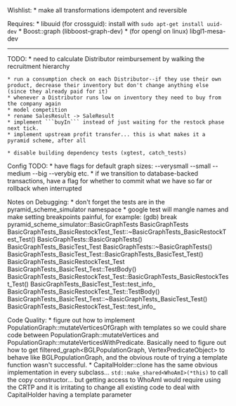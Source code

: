 Wishlist:
    * make all transformations idempotent and reversible

Requires:
    * libuuid (for crossguid): install with `sudo apt-get install uuid-dev`
    * Boost::graph (libboost-graph-dev)
    * (for opengl on linux) libgl1-mesa-dev

----------------------------------

TODO:
    * need to calculate Distributor reimbursement by walking the recruitment hierarchy

    * run a consumption check on each Distributor--if they use their own product, decrease their inventory but don't change anything else (since they already paid for it)
    * whenever a Distributor runs low on inventory they need to buy from the company again
    * model competition
    * rename SalesResult -> SaleResult
    * implement ```buyIn``` instead of just waiting for the restock phase next tick.
    * implement upstream profit transfer... this is what makes it a pyramid scheme, after all

    * disable building dependency tests (xgtest, catch_tests)

Config TODO:
    * have flags for default graph sizes: --verysmall --small --medium --big --verybig etc.
    * if we transition to database-backed transactions, have a flag for whether to commit what we have so far or rollback when interrupted


Notes on Debugging:
    * don't forget the tests are in the pyramid_scheme_simulator namespace
    * google test will mangle names and make setting breakpoints painful, for example:
(gdb) break pyramid_scheme_simulator::BasicGraphTests
BasicGraphTests                                                                  BasicGraphTests_BasicRestockTest_Test::~BasicGraphTests_BasicRestockTest_Test()
BasicGraphTests::BasicGraphTests()                                               BasicGraphTests_BasicTest_Test
BasicGraphTests::~BasicGraphTests()                                              BasicGraphTests_BasicTest_Test::BasicGraphTests_BasicTest_Test()
BasicGraphTests_BasicRestockTest_Test                                            BasicGraphTests_BasicTest_Test::TestBody()
BasicGraphTests_BasicRestockTest_Test::BasicGraphTests_BasicRestockTest_Test()   BasicGraphTests_BasicTest_Test::test_info_
BasicGraphTests_BasicRestockTest_Test::TestBody()                                BasicGraphTests_BasicTest_Test::~BasicGraphTests_BasicTest_Test()
BasicGraphTests_BasicRestockTest_Test::test_info_


Code Quality:
    * figure out how to implement PopulationGraph::mutateVerticesOfGraph with templates so we could share code between PopulationGraph::mutateVertices and PopulationGraph::mutateVerticesWithPredicate.  Basically need to figure out how to get filtered_graph<BGLPopulationGraph, VertexPredicateObject> to behave like BGLPopulationGraph, and the obvious route of trying a template function wasn't successful.
    * CapitalHolder::clone has the same obvious implementation in every subclass...
        ```std::make_shared<WhoAmI>(*this)```
       to call the copy constructor...
       but getting access to WhoAmI would require using the CRTP and it is irritating to change all existing code to deal with CapitalHolder having a template parameter
